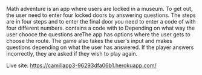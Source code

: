 Math adventure is an app where users are locked in a museum. To get out, the user need to enter four locked doors by answering questions. 
The steps are in four steps and to enter the final door you need to enter a code of with four different numbers.  contains a code with to Depending on what way the user chooce the questions areThe app has options where the user gets to choose the route. The game also takes the user's input and makes questions depending on what the user has answered. If the player answers incorrectly, they are asked if they wish to play again.

Live site: https://camillapp3-96293dfa06b1.herokuapp.com/

